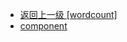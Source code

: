 - [返回上一级 [wordcount]](notes/code/Storm/storm-word-count/src/main/java/com/heibaiying/wordcount/)
- [component](notes/code/Storm/storm-word-count/src/main/java/com/heibaiying/wordcount/component/)
